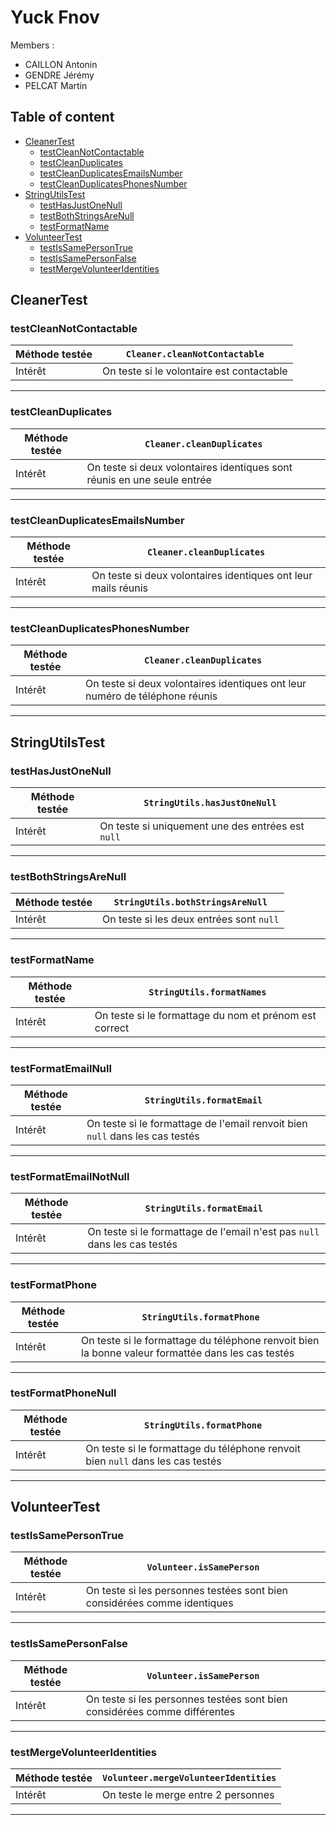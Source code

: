 # Yuck Fnov

Members :

- CAILLON Antonin
- GENDRE Jérémy
- PELCAT Martin

## Table of content

- [CleanerTest](#CleanerTest)
    - [testCleanNotContactable](#testCleanNotContactable)
    - [testCleanDuplicates](#testCleanDuplicates)
    - [testCleanDuplicatesEmailsNumber](#testCleanDuplicatesEmailsNumber)
    - [testCleanDuplicatesPhonesNumber](#testCleanDuplicatesPhonesNumber)
- [StringUtilsTest](#StringUtilsTest)
    - [testHasJustOneNull](#testHasJustOneNull)
    - [testBothStringsAreNull](#testBothStringsAreNull)
    - [testFormatName](#testFormatName)
- [VolunteerTest](#VolunteerTest)
    - [testIsSamePersonTrue](#testIsSamePersonTrue)
    - [testIsSamePersonFalse](#testIsSamePersonFalse)
    - [testMergeVolunteerIdentities](#testMergeVolunteerIdentities)

## CleanerTest

### testCleanNotContactable

| Méthode testée | `Cleaner.cleanNotContactable`             |
|----------------|-------------------------------------------|
| Intérêt        | On teste si le volontaire est contactable |

<hr/>

### testCleanDuplicates

| Méthode testée | `Cleaner.cleanDuplicates`                                               |
|----------------|-------------------------------------------------------------------------|
| Intérêt        | On teste si deux volontaires identiques sont réunis en une seule entrée |

<hr/>

### testCleanDuplicatesEmailsNumber

| Méthode testée | `Cleaner.cleanDuplicates`                                     |
|----------------|---------------------------------------------------------------|
| Intérêt        | On teste si deux volontaires identiques ont leur mails réunis |

<hr/>

### testCleanDuplicatesPhonesNumber

| Méthode testée | `Cleaner.cleanDuplicates`                                                   |
|----------------|-----------------------------------------------------------------------------|
| Intérêt        | On teste si deux volontaires identiques ont leur numéro de téléphone réunis |

<hr/>

## StringUtilsTest

### testHasJustOneNull

| Méthode testée | `StringUtils.hasJustOneNull`                      |
|----------------|---------------------------------------------------|
| Intérêt        | On teste si uniquement une des entrées est `null` |

<hr/>

### testBothStringsAreNull

| Méthode testée | `StringUtils.bothStringsAreNull`         |
|----------------|------------------------------------------|
| Intérêt        | On teste si les deux entrées sont `null` |

<hr/>

### testFormatName

| Méthode testée | `StringUtils.formatNames`                              |
|----------------|--------------------------------------------------------|
| Intérêt        | On teste si le formattage du nom et prénom est correct |

<hr/>

### testFormatEmailNull

| Méthode testée | `StringUtils.formatEmail`                                                    |
|----------------|------------------------------------------------------------------------------|
| Intérêt        | On teste si le formattage de l'email renvoit bien `null` dans les cas testés |

<hr/>

### testFormatEmailNotNull

| Méthode testée | `StringUtils.formatEmail`                                                 |
|----------------|---------------------------------------------------------------------------|
| Intérêt        | On teste si le formattage de l'email n'est pas `null` dans les cas testés |

<hr/>

### testFormatPhone

| Méthode testée | `StringUtils.formatPhone`                                                                         |
|----------------|---------------------------------------------------------------------------------------------------|
| Intérêt        | On teste si le formattage du téléphone renvoit bien la bonne valeur formattée dans les cas testés |

<hr/>

### testFormatPhoneNull

| Méthode testée | `StringUtils.formatPhone`                                                      |
|----------------|--------------------------------------------------------------------------------|
| Intérêt        | On teste si le formattage du téléphone renvoit bien `null` dans les cas testés |

<hr/>

## VolunteerTest

### testIsSamePersonTrue

| Méthode testée | `Volunteer.isSamePerson`                                                 |
|----------------|--------------------------------------------------------------------------|
| Intérêt        | On teste si les personnes testées sont bien considérées comme identiques |

<hr/>

### testIsSamePersonFalse

| Méthode testée | `Volunteer.isSamePerson`                                                  |
|----------------|---------------------------------------------------------------------------|
| Intérêt        | On teste si les personnes testées sont bien considérées comme différentes |

<hr/>

### testMergeVolunteerIdentities

| Méthode testée | `Volunteer.mergeVolunteerIdentities` |
|----------------|-------------------------------------|
| Intérêt        | On teste le merge entre 2 personnes |

<hr/>